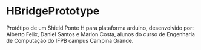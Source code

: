 # HBridgePrototype
Protótipo de um Shield Ponte H para plataforma arduino, desenvolvido por: Alberto Felix, Daniel Santos e Marlon Costa, alunos do curso de Engenharia de Computação do IFPB campus Campina Grande.
